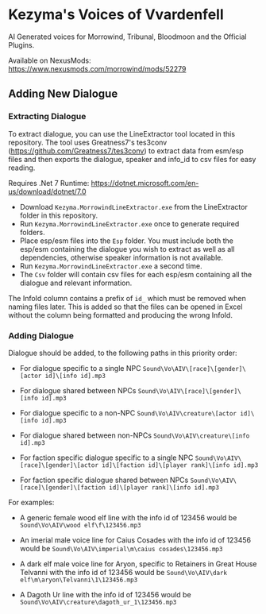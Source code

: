 # Kezyma's Voices of Vvardenfell

AI Generated voices for Morrowind, Tribunal, Bloodmoon and the Official Plugins.

Available on NexusMods: https://www.nexusmods.com/morrowind/mods/52279

## Adding New Dialogue

### Extracting Dialogue
To extract dialogue, you can use the LineExtractor tool located in this repository. The tool uses Greatness7's tes3conv (https://github.com/Greatness7/tes3conv) to extract data from esm/esp files and then exports the dialogue, speaker and info_id to csv files for easy reading.

Requires .Net 7 Runtime: https://dotnet.microsoft.com/en-us/download/dotnet/7.0

- Download `Kezyma.MorrowindLineExtractor.exe` from the LineExtractor folder in this repository.
- Run `Kezyma.MorrowindLineExtractor.exe` once to generate required folders.
- Place esp/esm files into the `Esp` folder. You must include both the esp/esm containing the dialogue you wish to extract as well as all dependencies, otherwise speaker information is not available.
- Run `Kezyma.MorrowindLineExtractor.exe` a second time.
- The `Csv` folder will contain csv files for each esp/esm containing all the dialogue and relevant information.

The InfoId column contains a prefix of `id_` which must be removed when naming files later. This is added so that the files can be opened in Excel without the column being formatted and producing the wrong InfoId.

### Adding Dialogue

Dialogue should be added, to the following paths in this priority order:

- For dialogue specific to a single NPC
`Sound\Vo\AIV\[race]\[gender]\[actor id]\[info id].mp3`

- For dialogue shared between NPCs
`Sound\Vo\AIV\[race]\[gender]\[info id].mp3`

- For dialogue specific to a non-NPC
`Sound\Vo\AIV\creature\[actor id]\[info id].mp3`

- For dialogue shared between non-NPCs
`Sound\Vo\AIV\creature\[info id].mp3`

- For faction specific dialogue specific to a single NPC
`Sound\Vo\AIV\[race]\[gender]\[actor id]\[faction id]\[player rank]\[info id].mp3`

- For faction specific dialogue shared between NPCs
`Sound\Vo\AIV\[race]\[gender]\[faction id]\[player rank]\[info id].mp3`

For examples:

- A generic female wood elf line with the info id of 123456 would be
`Sound\Vo\AIV\wood elf\f\123456.mp3`

- An imerial male voice line for Caius Cosades with the info id of 123456 would be
`Sound\Vo\AIV\imperial\m\caius cosades\123456.mp3`

- A dark elf male voice line for Aryon, specific to Retainers in Great House Telvanni with the info id of 123456 would be
`Sound\Vo\AIV\dark elf\m\aryon\Telvanni\1\123456.mp3`

- A Dagoth Ur line with the info id of 123456 would be
`Sound\Vo\AIV\creature\dagoth_ur_1\123456.mp3`
